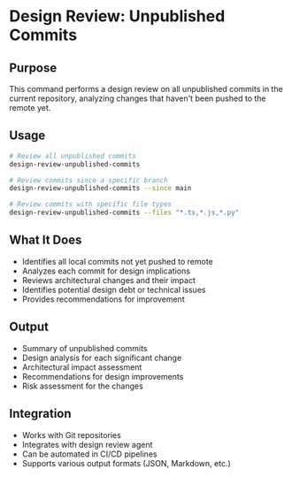 # Design Review: Unpublished Commits

## Purpose
This command performs a design review on all unpublished commits in the current repository, analyzing changes that haven't been pushed to the remote yet.

## Usage
```bash
# Review all unpublished commits
design-review-unpublished-commits

# Review commits since a specific branch
design-review-unpublished-commits --since main

# Review commits with specific file types
design-review-unpublished-commits --files "*.ts,*.js,*.py"
```

## What It Does
- Identifies all local commits not yet pushed to remote
- Analyzes each commit for design implications
- Reviews architectural changes and their impact
- Identifies potential design debt or technical issues
- Provides recommendations for improvement

## Output
- Summary of unpublished commits
- Design analysis for each significant change
- Architectural impact assessment
- Recommendations for design improvements
- Risk assessment for the changes

## Integration
- Works with Git repositories
- Integrates with design review agent
- Can be automated in CI/CD pipelines
- Supports various output formats (JSON, Markdown, etc.)









